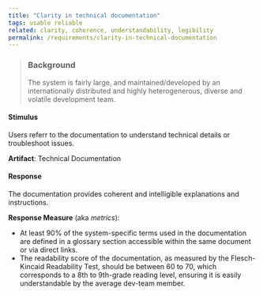 ```yaml
---
title: "Clarity in technical documentation"
tags: usable reliable
related: clarity, coherence, understandability, legibility 
permalink: /requirements/clarity-in-technical-documentation
---
```


>### Background
>
>The system is fairly large, and maintained/developed by an internationally distributed and highly heterogenerous, diverse and volatile development team. 


<div class="quality-requirement" markdown="1">

#### Stimulus

Users referr to the documentation to understand technical details or troubleshoot issues.

**Artifact**: Technical Documentation

#### Response

The documentation provides coherent and intelligible explanations and instructions.

**Response Measure** (aka _metrics_):

* At least 90% of the system-specific terms used in the documentation are defined in a glossary section accessible within the same document or via direct links.
* The readability score of the documentation, as measured by the Flesch-Kincaid Readability Test, should be between 60 to 70, which corresponds to a 8th to 9th-grade reading level, ensuring it is easily understandable by the average dev-team member.
</div><br>







